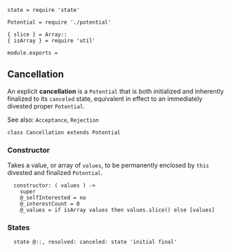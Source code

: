     state = require 'state'

    Potential = require './potential'

    { slice } = Array::
    { isArray } = require 'util'

    module.exports =



## Cancellation

An explicit **cancellation** is a `Potential` that is both initialized and
inherently finalized to its `canceled` state, equivalent in effect to an
immediately divested proper `Potential`.

See also: `Acceptance`, `Rejection`

    class Cancellation extends Potential


### Constructor

Takes a value, or array of `values`, to be permanently enclosed by `this`
divested and finalized `Potential`.

      constructor: ( values ) ->
        super
        @_selfInterested = no
        @_interestCount = 0
        @_values = if isArray values then values.slice() else [values]



### States

      state @::, resolved: canceled: state 'initial final'
